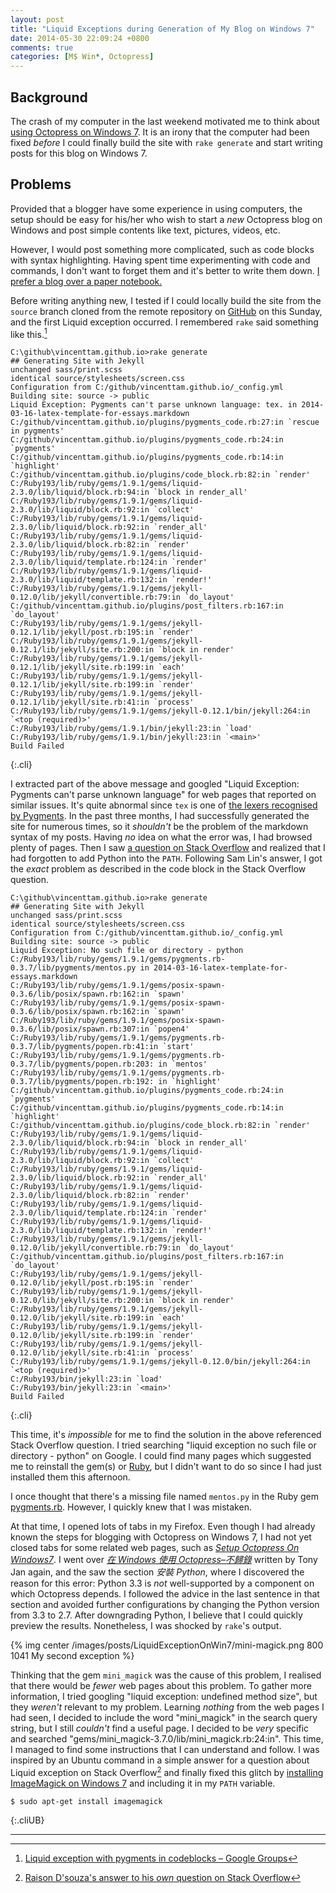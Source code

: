 ```yaml
---
layout: post
title: "Liquid Exceptions during Generation of My Blog on Windows 7"
date: 2014-05-30 22:09:24 +0800
comments: true
categories: [M$ Win*, Octopress]
---
```


Background
---

The crash of my computer in the last weekend motivated me to think
about [using Octopress on Windows 7][octopress_win7].  It is an irony
that the computer had been fixed *before* I could finally build the
site with `rake generate` and start writing posts for this blog on
Windows 7.

Problems
---

Provided that a blogger have some experience in using computers, the
setup should be easy for his/her who wish to start a *new* Octopress
blog on Windows and post simple contents like text, pictures, videos,
etc.

However, I would post something more complicated, such as code blocks
with syntax highlighting.  Having spent time experimenting with code
and commands, I don't want to forget them and it's better to write
them down.  [I prefer a blog over a paper notebook.][prefer_blog]

Before writing anything new, I tested if I could locally build the
site from the `source` branch cloned from the remote repository on
[GitHub][github] on this Sunday, and the first Liquid exception
occurred.  I remembered `rake` said something like this.[^1]

    C:\github\vincenttam.github.io>rake generate
    ## Generating Site with Jekyll
    unchanged sass/print.scss
    identical source/stylesheets/screen.css 
    Configuration from C:/github/vincenttam.github.io/_config.yml
    Building site: source -> public
    Liquid Exception: Pygments can't parse unknown language: tex. in 2014-03-16-latex-template-for-essays.markdown
    C:/github/vincenttam.github.io/plugins/pygments_code.rb:27:in `rescue in pygments'
    C:/github/vincenttam.github.io/plugins/pygments_code.rb:24:in `pygments'
    C:/github/vincenttam.github.io/plugins/pygments_code.rb:14:in `highlight'
    C:/github/vincenttam.github.io/plugins/code_block.rb:82:in `render'
    C:/Ruby193/lib/ruby/gems/1.9.1/gems/liquid-2.3.0/lib/liquid/block.rb:94:in `block in render_all'
    C:/Ruby193/lib/ruby/gems/1.9.1/gems/liquid-2.3.0/lib/liquid/block.rb:92:in `collect'
    C:/Ruby193/lib/ruby/gems/1.9.1/gems/liquid-2.3.0/lib/liquid/block.rb:92:in `render_all'
    C:/Ruby193/lib/ruby/gems/1.9.1/gems/liquid-2.3.0/lib/liquid/block.rb:82:in `render'
    C:/Ruby193/lib/ruby/gems/1.9.1/gems/liquid-2.3.0/lib/liquid/template.rb:124:in `render'
    C:/Ruby193/lib/ruby/gems/1.9.1/gems/liquid-2.3.0/lib/liquid/template.rb:132:in `render!'
    C:/Ruby193/lib/ruby/gems/1.9.1/gems/jekyll-0.12.0/lib/jekyll/convertible.rb:79:in `do_layout'
    C:/github/vincenttam.github.io/plugins/post_filters.rb:167:in `do_layout'
    C:/Ruby193/lib/ruby/gems/1.9.1/gems/jekyll-0.12.1/lib/jekyll/post.rb:195:in `render'
    C:/Ruby193/lib/ruby/gems/1.9.1/gems/jekyll-0.12.1/lib/jekyll/site.rb:200:in `block in render'
    C:/Ruby193/lib/ruby/gems/1.9.1/gems/jekyll-0.12.1/lib/jekyll/site.rb:199:in `each'
    C:/Ruby193/lib/ruby/gems/1.9.1/gems/jekyll-0.12.1/lib/jekyll/site.rb:199:in `render'
    C:/Ruby193/lib/ruby/gems/1.9.1/gems/jekyll-0.12.1/lib/jekyll/site.rb:41:in `process'
    C:/Ruby193/lib/ruby/gems/1.9.1/gems/jekyll-0.12.1/bin/jekyll:264:in `<top (required)>'
    C:/Ruby193/lib/ruby/gems/1.9.1/bin/jekyll:23:in `load'
    C:/Ruby193/lib/ruby/gems/1.9.1/bin/jekyll:23:in `<main>'
    Build Failed
{:.cli}

<!-- more -->

I extracted part of the above message and googled "Liquid Exception:
Pygments can't parse unknown language" for web pages that reported on
similar issues.  It's quite abnormal since `tex` is one of
[the lexers recognised by Pygments][lexer].  In the past three months,
I had successfully generated the site for numerous times, so it
*shouldn't* be the problem of the markdown syntax of my posts.  Having
*no* idea on what the error was, I had browsed plenty of pages. Then I
saw [a question on Stack Overflow][stackoverflow14200637] and realized
that I had forgotten to add Python into the `PATH`.  Following Sam
Lin's answer, I got the *exact* problem as described in the code block
in the Stack Overflow question.

    C:\github\vincenttam.github.io>rake generate
    ## Generating Site with Jekyll
    unchanged sass/print.scss
    identical source/stylesheets/screen.css 
    Configuration from C:/github/vincenttam.github.io/_config.yml
    Building site: source -> public
    Liquid Exception: No such file or directory - python
    C:/Ruby193/lib/ruby/gems/1.9.1/gems/pygments.rb-0.3.7/lib/pygments/mentos.py in 2014-03-16-latex-template-for-essays.markdown
    C:/Ruby193/lib/ruby/gems/1.9.1/gems/posix-spawn-0.3.6/lib/posix/spawn.rb:162:in `spawn'
    C:/Ruby193/lib/ruby/gems/1.9.1/gems/posix-spawn-0.3.6/lib/posix/spawn.rb:162:in `spawn'
    C:/Ruby193/lib/ruby/gems/1.9.1/gems/posix-spawn-0.3.6/lib/posix/spawn.rb:307:in `popen4'
    C:/Ruby193/lib/ruby/gems/1.9.1/gems/pygments.rb-0.3.7/lib/pygments/popen.rb:41:in `start'
    C:/Ruby193/lib/ruby/gems/1.9.1/gems/pygments.rb-0.3.7/lib/pygments/popen.rb:203: in `mentos'
    C:/Ruby193/lib/ruby/gems/1.9.1/gems/pygments.rb-0.3.7/lib/pygments/popen.rb:192: in `highlight'
    C:/github/vincenttam.github.io/plugins/pygments_code.rb:24:in `pygments'
    C:/github/vincenttam.github.io/plugins/pygments_code.rb:14:in `highlight'
    C:/github/vincenttam.github.io/plugins/code_block.rb:82:in `render'
    C:/Ruby193/lib/ruby/gems/1.9.1/gems/liquid-2.3.0/lib/liquid/block.rb:94:in `block in render_all'
    C:/Ruby193/lib/ruby/gems/1.9.1/gems/liquid-2.3.0/lib/liquid/block.rb:92:in `collect'
    C:/Ruby193/lib/ruby/gems/1.9.1/gems/liquid-2.3.0/lib/liquid/block.rb:92:in `render_all'
    C:/Ruby193/lib/ruby/gems/1.9.1/gems/liquid-2.3.0/lib/liquid/block.rb:82:in `render'
    C:/Ruby193/lib/ruby/gems/1.9.1/gems/liquid-2.3.0/lib/liquid/template.rb:124:in `render'
    C:/Ruby193/lib/ruby/gems/1.9.1/gems/liquid-2.3.0/lib/liquid/template.rb:132:in `render!'
    C:/Ruby193/lib/ruby/gems/1.9.1/gems/jekyll-0.12.0/lib/jekyll/convertible.rb:79:in `do_layout'
    C:/github/vincenttam.github.io/plugins/post_filters.rb:167:in `do_layout'
    C:/Ruby193/lib/ruby/gems/1.9.1/gems/jekyll-0.12.0/lib/jekyll/post.rb:195:in `render'
    C:/Ruby193/lib/ruby/gems/1.9.1/gems/jekyll-0.12.0/lib/jekyll/site.rb:200:in `block in render'
    C:/Ruby193/lib/ruby/gems/1.9.1/gems/jekyll-0.12.0/lib/jekyll/site.rb:199:in `each'
    C:/Ruby193/lib/ruby/gems/1.9.1/gems/jekyll-0.12.0/lib/jekyll/site.rb:199:in `render'
    C:/Ruby193/lib/ruby/gems/1.9.1/gems/jekyll-0.12.0/lib/jekyll/site.rb:41:in `process'
    C:/Ruby193/lib/ruby/gems/1.9.1/gems/jekyll-0.12.0/bin/jekyll:264:in `<top (required)>'
    C:/Ruby193/bin/jekyll:23:in `load'
    C:/Ruby193/bin/jekyll:23:in `<main>'
    Build Failed
{:.cli}

This time, it's *impossible* for me to find the solution in the above
referenced Stack Overflow question.  I tried searching "liquid
exception no such file or directory - python" on Google.  I could find
many pages which suggested me to reinstall the gem(s) or [Ruby][ruby],
but I didn't want to do so since I had just installed them this
afternoon.

I once thought that there's a missing file named `mentos.py` in the
Ruby gem [pygments.rb][pygments.rb].  However, I quickly knew that I
was mistaken.

At that time, I opened lots of tabs in my Firefox.  Even though I had
already known the steps for blogging with Octopress on Windows 7, I
had not yet closed tabs for some related web pages, such as
[*Setup Octopress On Windows7*][tut1].  I went over
[*在 Windows 使用 Octopress–不歸錄*][tut2] written by Tony Jan again, and
the saw the section *安裝 Python*, where I discovered the reason for
this error: Python 3.3 is *not* well-supported by a component on which
Octopress depends.  I followed the advice in the last sentence in that
section and avoided further configurations by changing the Python
version from 3.3 to 2.7.  After downgrading Python, I believe that I
could quickly preview the results.  Nonetheless, I was shocked by
`rake`'s output.

{% img center /images/posts/LiquidExceptionOnWin7/mini-magick.png 800 1041 My second exception %}

Thinking that the gem `mini_magick` was the cause of this problem, I
realised that there would be *fewer* web pages about this problem.  To
gather more information, I tried googling "liquid exception: undefined
method size", but they *weren't* relevant to my problem.  Learning
*nothing* from the web pages I had seen, I decided to include the word
"mini_magick" in the search query string, but I still *couldn't* find
a useful page.  I decided to be *very* specific and searched
"gems/mini_magick-3.7.0/lib/mini_magick.rb:24:in".  This time, I
managed to find some instructions that I can understand and follow.  I
was inspired by an Ubuntu command in a simple answer for a question
about Liquid exception on Stack Overflow[^2] and finally fixed this
glitch by [installing ImageMagick on Windows 7][imagemagick_win7] and
including it in my `PATH` variable.

    $ sudo apt-get install imagemagick
{:.cliUB}

---
[^1]:
    [Liquid exception with pygments in codeblocks – Google Groups][f1]

[^2]:
    [Raison D'souza's answer to his *own* question on Stack Overflow][f2]

[f1]: https://groups.google.com/forum/#!msg/octopress/EmN5_5nXpRY/rhkzDWV5HoIJ
[f2]: http://stackoverflow.com/a/20485262
[octopress_win7]: /blog/2014/05/26/using-octopress-on-another-device/
[prefer_blog]: /blog/2014/05/30/advantages-of-blogs-over-paper-notebooks/
[github]: https://github.com
[lexer]: http://pygments.org/docs/lexers/#lexers-for-various-shells
[stackoverflow14200637]: http://stackoverflow.com/questions/14200637/octopress-cant-build-with-code-block
[ruby]: https://www.ruby-lang.org/
[pygments.rb]: https://rubygems.org/gems/pygments.rb
[tut1]: http://www.techelex.org/setup-octopress-on-windows7/
[tut2]: http://tonytonyjan.net/2012/03/01/install-octopress-on-windows/
[imagemagick_win7]: http://www.imagemagick.org/script/binary-releases.php#windows
